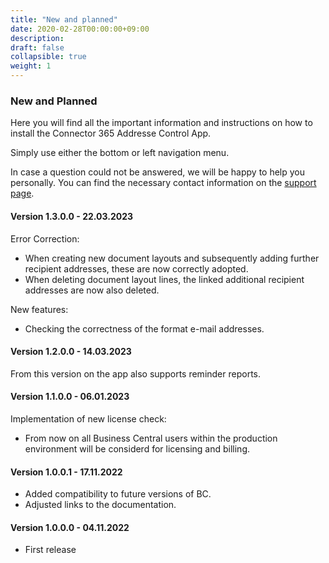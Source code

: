 ```yaml
---
title: "New and planned"
date: 2020-02-28T00:00:00+09:00
description: 
draft: false
collapsible: true
weight: 1
---
```

### New and Planned

Here you will find all the important information and instructions on how to install the Connector 365 Addresse Control App.

Simply use either the bottom or left navigation menu.

In case a question could not be answered, we will be happy to help you personally. You can find the necessary contact information on the [support page](en-us/apps/help-and-support/).
#### Version 1.3.0.0 - 22.03.2023
Error Correction:
- When creating new document layouts and subsequently adding further recipient addresses, these are now correctly adopted.
- When deleting document layout lines, the linked additional recipient addresses are now also deleted.

New features:
- Checking the correctness of the format e-mail addresses.
#### Version 1.2.0.0 - 14.03.2023
From this version on the app also supports reminder reports.

#### Version 1.1.0.0 - 06.01.2023
Implementation of new license check:
- From now on all Business Central users within the production environment will be considerd for licensing and billing.

#### Version 1.0.0.1 - 17.11.2022
- Added compatibility to future versions of BC.
- Adjusted links to the documentation.

#### Version 1.0.0.0 - 04.11.2022
- First release